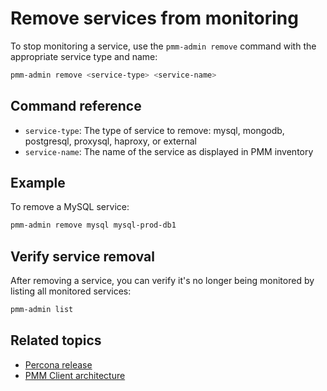 # Remove services from monitoring

To stop monitoring a service, use the `pmm-admin remove` command with the appropriate service type and name:

```sh
pmm-admin remove <service-type> <service-name>
```
## Command reference
- `service-type`: The type of service to remove: mysql, mongodb, postgresql, proxysql, haproxy, or external
- `service-name`: The name of the service as displayed in PMM inventory

## Example
To remove a MySQL service:
```sh
pmm-admin remove mysql mysql-prod-db1
```

## Verify service removal
After removing a service, you can verify it's no longer being monitored by listing all monitored services:

```sh
pmm-admin list
```

## Related topics
- [Percona release](https://www.percona.com/doc/percona-repo-config/percona-release.html)
- [PMM Client architecture](../reference/index.md#pmm-client)